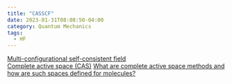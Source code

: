 ```yaml
---
title: "CASSCF"
date: 2023-01-31T08:08:50-04:00
category: Quantum Mechanics
tags:
  - HF
---
```



[Multi-configurational self-consistent field](https://en.wikipedia.org/wiki/Multi-configurational_self-consistent_field)  
[Complete active space (CAS)](https://en.wikipedia.org/wiki/Complete_active_space)
[What are complete active space methods and how are such spaces defined for molecules?](https://chemistry.stackexchange.com/questions/64483/what-are-complete-active-space-methods-and-how-are-such-spaces-defined-for-molec)  


